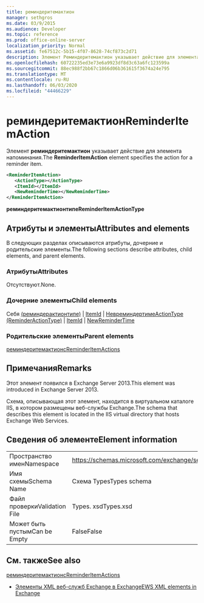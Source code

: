 ```yaml
---
title: реминдеритемактион
manager: sethgros
ms.date: 03/9/2015
ms.audience: Developer
ms.topic: reference
ms.prod: office-online-server
localization_priority: Normal
ms.assetid: fe67512c-5b15-4f07-8628-74cf873c2d71
description: Элемент Реминдеритемактион указывает действие для элемента напоминания.
ms.openlocfilehash: 60722235ed3e73e6a9923df8d3c63a6fc123599a
ms.sourcegitcommit: 88ec988f2bb67c1866d06b361615f3674a24e795
ms.translationtype: MT
ms.contentlocale: ru-RU
ms.lasthandoff: 06/03/2020
ms.locfileid: "44466229"
---
```

# <a name="reminderitemaction"></a><span data-ttu-id="c1554-103">реминдеритемактион</span><span class="sxs-lookup"><span data-stu-id="c1554-103">ReminderItemAction</span></span>

<span data-ttu-id="c1554-104">Элемент **реминдеритемактион** указывает действие для элемента напоминания.</span><span class="sxs-lookup"><span data-stu-id="c1554-104">The **ReminderItemAction** element specifies the action for a reminder item.</span></span> 
  
```XML
<ReminderItemAction>
   <ActionType></ActionType>
   <ItemId></ItemId>
   <NewReminderTime></NewReminderTime>
</ReminderItemAction>
```

 <span data-ttu-id="c1554-105">**реминдеритемактионтипе**</span><span class="sxs-lookup"><span data-stu-id="c1554-105">**ReminderItemActionType**</span></span>
## <a name="attributes-and-elements"></a><span data-ttu-id="c1554-106">Атрибуты и элементы</span><span class="sxs-lookup"><span data-stu-id="c1554-106">Attributes and elements</span></span>

<span data-ttu-id="c1554-107">В следующих разделах описываются атрибуты, дочерние и родительские элементы.</span><span class="sxs-lookup"><span data-stu-id="c1554-107">The following sections describe attributes, child elements, and parent elements.</span></span>
  
### <a name="attributes"></a><span data-ttu-id="c1554-108">Атрибуты</span><span class="sxs-lookup"><span data-stu-id="c1554-108">Attributes</span></span>

<span data-ttu-id="c1554-109">Отсутствуют.</span><span class="sxs-lookup"><span data-stu-id="c1554-109">None.</span></span>
  
### <a name="child-elements"></a><span data-ttu-id="c1554-110">Дочерние элементы</span><span class="sxs-lookup"><span data-stu-id="c1554-110">Child elements</span></span>

<span data-ttu-id="c1554-111">Себя [(реминдерактионтипе)](actiontype-reminderactiontype.md)  |  [ItemId](itemid.md)  |  [Невреминдертиме](newremindertime.md)</span><span class="sxs-lookup"><span data-stu-id="c1554-111">[ActionType (ReminderActionType)](actiontype-reminderactiontype.md) | [ItemId](itemid.md) | [NewReminderTime](newremindertime.md)</span></span>
  
### <a name="parent-elements"></a><span data-ttu-id="c1554-112">Родительские элементы</span><span class="sxs-lookup"><span data-stu-id="c1554-112">Parent elements</span></span>

[<span data-ttu-id="c1554-113">реминдеритемактионс</span><span class="sxs-lookup"><span data-stu-id="c1554-113">ReminderItemActions</span></span>](reminderitemactions.md)
  
## <a name="remarks"></a><span data-ttu-id="c1554-114">Примечания</span><span class="sxs-lookup"><span data-stu-id="c1554-114">Remarks</span></span>

<span data-ttu-id="c1554-115">Этот элемент появился в Exchange Server 2013.</span><span class="sxs-lookup"><span data-stu-id="c1554-115">This element was introduced in Exchange Server 2013.</span></span>
  
<span data-ttu-id="c1554-116">Схема, описывающая этот элемент, находится в виртуальном каталоге IIS, в котором размещены веб-службы Exchange.</span><span class="sxs-lookup"><span data-stu-id="c1554-116">The schema that describes this element is located in the IIS virtual directory that hosts Exchange Web Services.</span></span>
  
## <a name="element-information"></a><span data-ttu-id="c1554-117">Сведения об элементе</span><span class="sxs-lookup"><span data-stu-id="c1554-117">Element information</span></span>

|||
|:-----|:-----|
|<span data-ttu-id="c1554-118">Пространство имен</span><span class="sxs-lookup"><span data-stu-id="c1554-118">Namespace</span></span>  <br/> |https://schemas.microsoft.com/exchange/services/2006/types  <br/> |
|<span data-ttu-id="c1554-119">Имя схемы</span><span class="sxs-lookup"><span data-stu-id="c1554-119">Schema Name</span></span>  <br/> |<span data-ttu-id="c1554-120">Схема Types</span><span class="sxs-lookup"><span data-stu-id="c1554-120">Types schema</span></span>  <br/> |
|<span data-ttu-id="c1554-121">Файл проверки</span><span class="sxs-lookup"><span data-stu-id="c1554-121">Validation File</span></span>  <br/> |<span data-ttu-id="c1554-122">Types. xsd</span><span class="sxs-lookup"><span data-stu-id="c1554-122">Types.xsd</span></span>  <br/> |
|<span data-ttu-id="c1554-123">Может быть пустым</span><span class="sxs-lookup"><span data-stu-id="c1554-123">Can be Empty</span></span>  <br/> |<span data-ttu-id="c1554-124">False</span><span class="sxs-lookup"><span data-stu-id="c1554-124">False</span></span>  <br/> |
   
## <a name="see-also"></a><span data-ttu-id="c1554-125">См. также</span><span class="sxs-lookup"><span data-stu-id="c1554-125">See also</span></span>



[<span data-ttu-id="c1554-126">реминдеритемактионс</span><span class="sxs-lookup"><span data-stu-id="c1554-126">ReminderItemActions</span></span>](reminderitemactions.md)


- [<span data-ttu-id="c1554-127">Элементы XML веб-служб Exchange в Exchange</span><span class="sxs-lookup"><span data-stu-id="c1554-127">EWS XML elements in Exchange</span></span>](ews-xml-elements-in-exchange.md)

